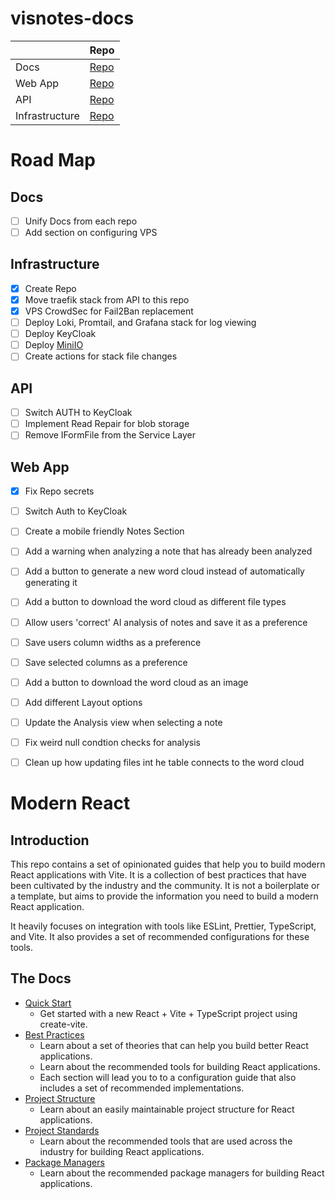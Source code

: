 # visnotes-docs

|     | Repo |
| -------- | ------- |
| Docs   | [Repo](https://github.com/VisNotes/.github)  |
| Web App | [Repo](https://github.com/JustinFay01/visnotes-react)     |
| API    | [Repo](https://github.com/JustinFay01/visnotes-api)  |
| Infrastructure | [Repo](https://github.com/VisNotes/visnotes-infrastructure) |

# Road Map

## Docs

- [ ] Unify Docs from each repo
- [ ] Add section on configuring VPS

## Infrastructure

 - [x] Create Repo
 - [x] Move traefik stack from API to this repo
 - [x] VPS CrowdSec for Fail2Ban replacement
 - [ ] Deploy Loki, Promtail, and Grafana stack for log viewing
 - [ ] Deploy KeyCloak
 - [ ] Deploy [MiniIO](https://min.io/)
 - [ ] Create actions for stack file changes

## API

 - [ ] Switch AUTH to KeyCloak
 - [ ] Implement Read Repair for blob storage
 - [ ] Remove IFormFile from the Service Layer

## Web App

 - [x] Fix Repo secrets
 - [ ] Switch Auth to KeyCloak
 - [ ] Create a mobile friendly Notes Section
 - [ ] Add a warning when analyzing a note that has already been analyzed
 - [ ] Add a button to generate a new word cloud instead of automatically generating it
 - [ ] Add a button to download the word cloud as different file types
 - [ ] Allow users 'correct' AI analysis of notes and save it as a preference
 - [ ] Save users column widths as a preference
 - [ ] Save selected columns as a preference
 - [ ] Add a button to download the word cloud as an image
 - [ ] Add different Layout options
 - [ ] Update the Analysis view when selecting a note
 - [ ] Fix weird null condtion checks for analysis
 - [ ] Clean up how updating files int he table connects to the word cloud


# Modern React

## Introduction

This repo contains a set of opinionated guides that help you to build modern React applications with Vite. It is a collection of best practices that have been cultivated by the industry and the community. It is not a boilerplate or a template, but aims to provide the information you need to build a modern React application.

It heavily focuses on integration with tools like ESLint, Prettier, TypeScript, and Vite. It also provides a set of recommended configurations for these tools.

## The Docs

- [Quick Start](../docs/react/quick-start.md)
    - Get started with a new React + Vite + TypeScript project using create-vite.
- [Best Practices](../docs/react/best-practices.md) 
    - Learn about a set of theories that can help you build better React applications.
    - Learn about the recommended tools for building React applications.
    - Each section will lead you to to a configuration guide that also includes a set of recommended implementations.
- [Project Structure](../docs/react/project-structure.md) 
    - Learn about an easily maintainable project structure for React applications.
- [Project Standards](../docs/react/project-standards.md) 
    - Learn about the recommended tools that are used across the industry for building React applications.
- [Package Managers](../docs/react/package-managers.md) 
    - Learn about the recommended package managers for building React applications.